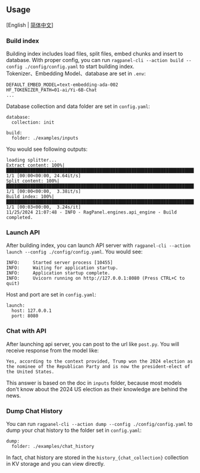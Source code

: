 ## Usage
[English | [简体中文](README_zh.md)]
### Build index
Building index includes load files, split files, embed chunks and insert to database. With proper config, you can run `ragpanel-cli --action build --config ./config/config.yaml` to start building index.  
Tokenizer、Embedding Model、database are set in `.env`:
```
DEFAULT_EMBED_MODEL=text-embedding-ada-002
HF_TOKENIZER_PATH=01-ai/Yi-6B-Chat
...
```
Database collection and data folder are set in `config.yaml`:
```
database:
  collection: init

build:
  folder: ./examples/inputs
```
You would see following outputs:
```
loading splitter...
Extract content: 100%|██████████████████████████████████████████████████████████████████████████████████████████████████████████████████████████| 1/1 [00:00<00:00, 24.64it/s]
Split content: 100%|████████████████████████████████████████████████████████████████████████████████████████████████████████████████████████████| 1/1 [00:00<00:00,  3.38it/s]
Build index: 100%|██████████████████████████████████████████████████████████████████████████████████████████████████████████████████████████████| 1/1 [00:03<00:00,  3.24s/it]
11/25/2024 21:07:48 - INFO - RagPanel.engines.api_engine - Build completed.
```

### Launch API
After building index, you can launch API server with `ragpanel-cli --action launch --config ./config/config.yaml`. You would see:
```
INFO:     Started server process [10455]
INFO:     Waiting for application startup.
INFO:     Application startup complete.
INFO:     Uvicorn running on http://127.0.0.1:8080 (Press CTRL+C to quit)
```
Host and port are set in `config.yaml`:
```
launch:
  host: 127.0.0.1
  port: 8080
```

### Chat with API
After launching api server, you can post to the url like `post.py`. You will receive response from the model like:
```
Yes, according to the context provided, Trump won the 2024 election as the nominee of the Republican Party and is now the president-elect of the United States.
```  
This answer is based on the doc in `inputs` folder, because most models don't know about the 2024 US election as their knowledge are behind the news.

### Dump Chat History
You can run `ragpanel-cli --action dump --config ./config/config.yaml` to dump your chat history to the folder set in `config.yaml`:
```
dump:
  folder: ./examples/chat_history
```
In fact, chat history are stored in the `history_{chat_collection}` collection in KV storage and you can view directly.